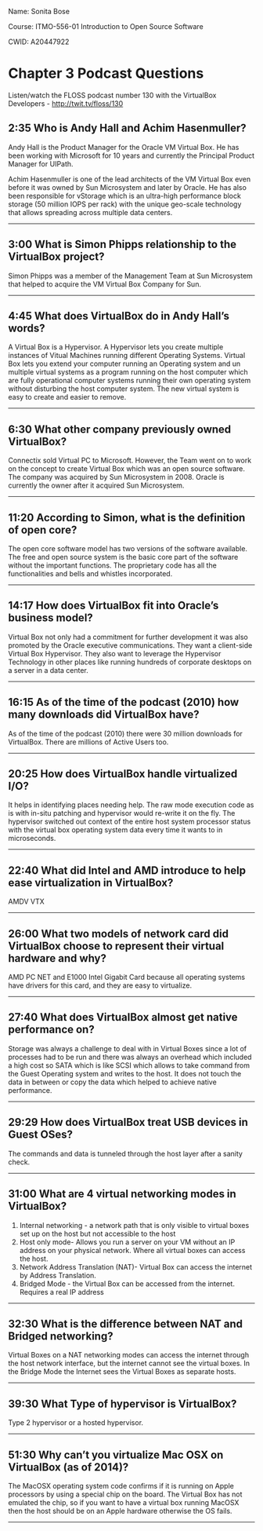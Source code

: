 Name: Sonita Bose

Course: ITMO-556-01 Introduction to Open Source Software

CWID: A20447922

# Chapter 3 Podcast Questions

Listen/watch the FLOSS podcast number 130 with the VirtualBox Developers - http://twit.tv/floss/130

## 2:35 Who is Andy Hall and Achim Hasenmuller?

Andy Hall is the Product Manager for the Oracle VM Virtual Box.  He has been working with Microsoft for 10 years and currently the Principal Product Manager for UIPath.

Achim Hasenmuller is one of the lead architects of the VM Virtual Box even before it was owned by Sun Microsystem and later by Oracle. He has also been responsible for vStorage which is an ultra-high performance block storage (50 million IOPS per rack) with the unique geo-scale technology that allows spreading across multiple data centers.

---

## 3:00 What is Simon Phipps relationship to the VirtualBox project?

Simon Phipps was a member of the Management Team at Sun Microsystem that helped to acquire the VM Virtual Box Company for Sun.


---

## 4:45 What does VirtualBox do in Andy Hall’s words?

A Virtual Box is a Hypervisor. 
A Hypervisor lets you create multiple instances of Vitual Machines running different Operating Systems.
Virtual Box lets you extend your computer running an Operating system and un multiple virtual systems as a program running on the host computer which are fully operational computer systems running their own operating system without disturbing the host computer system. The new virtual system is easy to create and easier to remove.


---

## 6:30 What other company previously owned VirtualBox?
Connectix sold Virtual PC to Microsoft.
However, the Team went on to work on the concept to create Virtual Box which was an open source software.
The company was acquired by Sun Microsystem in 2008.
Oracle is currently the owner after it acquired Sun Microsystem.

---

## 11:20 According to Simon, what is the definition of open core?
The open core software model has two versions of the software available.
The free and open source system is the basic core part of the software without the important functions.
The proprietary code has all the functionalities and bells and whistles incorporated.

---

## 14:17 How does VirtualBox fit into Oracle’s business model?
Virtual Box not only had a commitment for further development it was also promoted by the Oracle executive communications.
They want a client-side Virtual Box Hypervisor. They also want to leverage the Hypervisor Technology in other places like running hundreds of corporate desktops on a server in a data center.

---

## 16:15 As of the time of the podcast (2010) how many downloads did VirtualBox have?
As of the time of the podcast (2010) there were 30 million downloads for VirtualBox. There are millions of Active Users too.

---

## 20:25 How does VirtualBox handle virtualized I/O?
It helps in identifying places needing help.
The raw mode execution code as is with in-situ patching and hypervisor would re-write it on the fly.
The hypervisor switched out context of the entire host system processor status with the virtual box operating system data every time it wants to in microseconds.

---

## 22:40 What did Intel and AMD introduce to help ease virtualization in VirtualBox?
AMDV VTX

---

## 26:00 What two models of network card did VirtualBox choose to represent their virtual hardware and why?

AMD PC NET and E1000 Intel Gigabit Card because all operating systems have drivers for this card, and they are easy to virtualize.

---

## 27:40 What does VirtualBox almost get native performance on?
Storage was always a challenge to deal with in Virtual Boxes since a lot of processes had to be run and there was always an overhead which included a high cost so SATA which is like SCSI which allows to take command from the Guest Operating system and writes to the host. It does not touch the data in between or copy the data which helped to achieve native performance.

---

## 29:29 How does VirtualBox treat USB devices in Guest OSes?
The commands and data is tunneled through the host layer after a sanity check.

---

## 31:00 What are 4 virtual networking modes in VirtualBox?
1. Internal networking - a network path that is only visible to virtual boxes set up on the host but not accessible to the host
2. Host only mode- Allows you run a server on your VM without an IP address on your physical network. Where all virtual boxes can access the host.
3. Network Address Translation (NAT)- Virtual Box can access the internet by Address Translation.
4. Bridged Mode - the Virtual Box can be accessed from the internet. Requires a real IP address

---

## 32:30 What is the difference between NAT and Bridged networking?
Virtual Boxes on a NAT networking modes can access the internet through the host network interface, but the internet cannot see the virtual boxes. In the Bridge Mode the Internet sees the Virtual Boxes as separate hosts.

---

## 39:30 What Type of hypervisor is VirtualBox?
Type 2 hypervisor or a hosted hypervisor.

---

## 51:30 Why can’t you virtualize Mac OSX on VirtualBox (as of 2014)?
The MacOSX operating system code confirms if it is running on Apple processors by using a special chip on the board. The Virtual Box has not emulated the chip, so if you want to have a virtual box running MacOSX then the host should be on an Apple hardware otherwise the OS fails.


---



